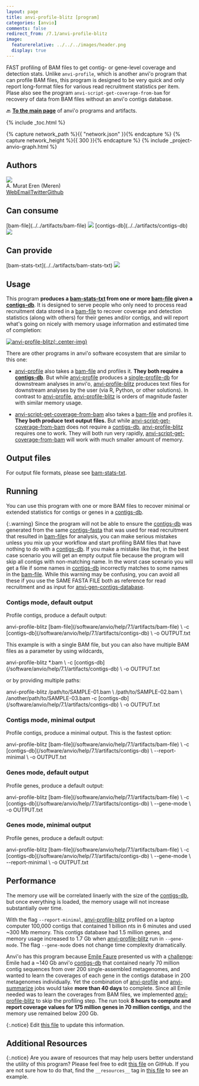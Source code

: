 ```yaml
---
layout: page
title: anvi-profile-blitz [program]
categories: [anvio]
comments: false
redirect_from: /7.1/anvi-profile-blitz
image:
  featurerelative: ../../../images/header.png
  display: true
---
```


FAST profiling of BAM files to get contig- or gene-level coverage and detection stats. Unlike `anvi-profile`, which is another anvi&#x27;o program that can profile BAM files, this program is designed to be very quick and only report long-format files for various read recruitment statistics per item. Plase also see the program `anvi-script-get-coverage-from-bam` for recovery of data from BAM files without an anvi&#x27;o contigs database.

🔙 **[To the main page](../../)** of anvi'o programs and artifacts.


{% include _toc.html %}
<div id="svg" class="subnetwork"></div>
{% capture network_path %}{{ "network.json" }}{% endcapture %}
{% capture network_height %}{{ 300 }}{% endcapture %}
{% include _project-anvio-graph.html %}


## Authors

<div class="anvio-person"><div class="anvio-person-info"><div class="anvio-person-photo"><img class="anvio-person-photo-img" src="../../images/authors/meren.jpg" /></div><div class="anvio-person-info-box"><span class="anvio-person-name">A. Murat Eren (Meren)</span><div class="anvio-person-social-box"><a href="http://meren.org" class="person-social" target="_blank"><i class="fa fa-fw fa-home"></i>Web</a><a href="mailto:a.murat.eren@gmail.com" class="person-social" target="_blank"><i class="fa fa-fw fa-envelope-square"></i>Email</a><a href="http://twitter.com/merenbey" class="person-social" target="_blank"><i class="fa fa-fw fa-twitter-square"></i>Twitter</a><a href="http://github.com/meren" class="person-social" target="_blank"><i class="fa fa-fw fa-github"></i>Github</a></div></div></div></div>



## Can consume


<p style="text-align: left" markdown="1"><span class="artifact-r">[bam-file](../../artifacts/bam-file) <img src="../../images/icons/BAM.png" class="artifact-icon-mini" /></span> <span class="artifact-r">[contigs-db](../../artifacts/contigs-db) <img src="../../images/icons/DB.png" class="artifact-icon-mini" /></span></p>


## Can provide


<p style="text-align: left" markdown="1"><span class="artifact-p">[bam-stats-txt](../../artifacts/bam-stats-txt) <img src="../../images/icons/TXT.png" class="artifact-icon-mini" /></span></p>


## Usage


This program **produces a <span class="artifact-n">[bam-stats-txt](/software/anvio/help/7.1/artifacts/bam-stats-txt)</span> from one or more <span class="artifact-n">[bam-file](/software/anvio/help/7.1/artifacts/bam-file)</span> given a <span class="artifact-n">[contigs-db](/software/anvio/help/7.1/artifacts/contigs-db)</span>**. It is designed to serve people who only need to process read recruitment data stored in a <span class="artifact-n">[bam-file](/software/anvio/help/7.1/artifacts/bam-file)</span> to recover coverage and detection statistics (along with others) for their genes and/or contigs, and will report what's going on nicely with memory usage information and estimated time of completion:

[![anvi-profile-blitz](../../images/anvi-profile-blitz.png){:.center-img}](../../images/anvi-profile-blitz.png)

There are other programs in anvi'o software ecosystem that are similar to this one:

* <span class="artifact-n">[anvi-profile](/software/anvio/help/7.1/programs/anvi-profile)</span> also takes a <span class="artifact-n">[bam-file](/software/anvio/help/7.1/artifacts/bam-file)</span> and profiles it. **They both require a <span class="artifact-n">[contigs-db](/software/anvio/help/7.1/artifacts/contigs-db)</span>**. But while <span class="artifact-n">[anvi-profile](/software/anvio/help/7.1/programs/anvi-profile)</span> produces a <span class="artifact-n">[single-profile-db](/software/anvio/help/7.1/artifacts/single-profile-db)</span> for downstream analyses in anvi'o, <span class="artifact-n">[anvi-profile-blitz](/software/anvio/help/7.1/programs/anvi-profile-blitz)</span> produces text files for downstream analyses by the user (via R, Python, or other solutions). In contrast to <span class="artifact-n">[anvi-profile](/software/anvio/help/7.1/programs/anvi-profile)</span>, <span class="artifact-n">[anvi-profile-blitz](/software/anvio/help/7.1/programs/anvi-profile-blitz)</span> is orders of magnitude faster with similar memory usage.

* <span class="artifact-n">[anvi-script-get-coverage-from-bam](/software/anvio/help/7.1/programs/anvi-script-get-coverage-from-bam)</span> also takes a <span class="artifact-n">[bam-file](/software/anvio/help/7.1/artifacts/bam-file)</span> and profiles it. **They both produce text output files.** But while <span class="artifact-n">[anvi-script-get-coverage-from-bam](/software/anvio/help/7.1/programs/anvi-script-get-coverage-from-bam)</span> does not require a <span class="artifact-n">[contigs-db](/software/anvio/help/7.1/artifacts/contigs-db)</span>, <span class="artifact-n">[anvi-profile-blitz](/software/anvio/help/7.1/programs/anvi-profile-blitz)</span> requires one to work. They will both run very rapidly, <span class="artifact-n">[anvi-script-get-coverage-from-bam](/software/anvio/help/7.1/programs/anvi-script-get-coverage-from-bam)</span> will work with much smaller amount of memory.

## Output files

For output file formats, please see <span class="artifact-n">[bam-stats-txt](/software/anvio/help/7.1/artifacts/bam-stats-txt)</span>.

## Running

You can use this program with one or more BAM files to recover minimal or extended statistics for contigs or genes in a <span class="artifact-n">[contigs-db](/software/anvio/help/7.1/artifacts/contigs-db)</span>.

{:.warning}
Since the program will not be able to ensure the <span class="artifact-n">[contigs-db](/software/anvio/help/7.1/artifacts/contigs-db)</span> was generated from the same <span class="artifact-n">[contigs-fasta](/software/anvio/help/7.1/artifacts/contigs-fasta)</span> that was used for read recruitment that resulted in <span class="artifact-n">[bam-file](/software/anvio/help/7.1/artifacts/bam-file)</span>s for analysis, you can make serious mistakes unless you mix up your workflow and start profiling BAM files that have nothing to do with a <span class="artifact-n">[contigs-db](/software/anvio/help/7.1/artifacts/contigs-db)</span>. If you make a mistake like that, in the best case scenario you will get an empty output file because the program will skip all contigs with non-matching name. In the worst case scenario you will get a file if some names in <span class="artifact-n">[contigs-db](/software/anvio/help/7.1/artifacts/contigs-db)</span> incorrectly matches to some names in the <span class="artifact-n">[bam-file](/software/anvio/help/7.1/artifacts/bam-file)</span>. While this warning may be confusing, you can avoid all these if you use the SAME FASTA FILE both as reference for read recruitment and as input for <span class="artifact-n">[anvi-gen-contigs-database](/software/anvio/help/7.1/programs/anvi-gen-contigs-database)</span>.

### Contigs mode, default output

Profile contigs, produce a default output:

<div class="codeblock" markdown="1">
anvi&#45;profile&#45;blitz <span class="artifact&#45;n">[bam&#45;file](/software/anvio/help/7.1/artifacts/bam&#45;file)</span> \
                   &#45;c <span class="artifact&#45;n">[contigs&#45;db](/software/anvio/help/7.1/artifacts/contigs&#45;db)</span> \
                   &#45;o OUTPUT.txt
</div>

This example is with a single BAM file, but you can also have multiple BAM files as a parameter by using wildcards,

<div class="codeblock" markdown="1">
anvi&#45;profile&#45;blitz &#42;.bam \
                   &#45;c <span class="artifact&#45;n">[contigs&#45;db](/software/anvio/help/7.1/artifacts/contigs&#45;db)</span> \
                   &#45;o OUTPUT.txt
</div>

or by providing multiple paths:

<div class="codeblock" markdown="1">
anvi&#45;profile&#45;blitz /path/to/SAMPLE&#45;01.bam \
                   /path/to/SAMPLE&#45;02.bam \
                   /another/path/to/SAMPLE&#45;03.bam
                   &#45;c <span class="artifact&#45;n">[contigs&#45;db](/software/anvio/help/7.1/artifacts/contigs&#45;db)</span> \
                   &#45;o OUTPUT.txt
</div>

### Contigs mode, minimal output

Profile contigs, produce a minimal output. This is the fastest option:

<div class="codeblock" markdown="1">
anvi&#45;profile&#45;blitz <span class="artifact&#45;n">[bam&#45;file](/software/anvio/help/7.1/artifacts/bam&#45;file)</span> \
                   &#45;c <span class="artifact&#45;n">[contigs&#45;db](/software/anvio/help/7.1/artifacts/contigs&#45;db)</span> \
                   &#45;&#45;report&#45;minimal \
                   &#45;o OUTPUT.txt
</div>

### Genes mode, default output

Profile genes, produce a default output:

<div class="codeblock" markdown="1">
anvi&#45;profile&#45;blitz <span class="artifact&#45;n">[bam&#45;file](/software/anvio/help/7.1/artifacts/bam&#45;file)</span> \
                   &#45;c <span class="artifact&#45;n">[contigs&#45;db](/software/anvio/help/7.1/artifacts/contigs&#45;db)</span> \
                   &#45;&#45;gene&#45;mode \
                   &#45;o OUTPUT.txt
</div>

### Genes mode, minimal output

Profile genes, produce a default output:

<div class="codeblock" markdown="1">
anvi&#45;profile&#45;blitz <span class="artifact&#45;n">[bam&#45;file](/software/anvio/help/7.1/artifacts/bam&#45;file)</span> \
                   &#45;c <span class="artifact&#45;n">[contigs&#45;db](/software/anvio/help/7.1/artifacts/contigs&#45;db)</span> \
                   &#45;&#45;gene&#45;mode \
                   &#45;&#45;report&#45;minimal \
                   &#45;o OUTPUT.txt
</div>


## Performance

The memory use will be correlated linaerly with the size of the <span class="artifact-n">[contigs-db](/software/anvio/help/7.1/artifacts/contigs-db)</span>, but once everything is loaded, the memory usage will not increase substantially over time.

With the flag `--report-minimal`, <span class="artifact-n">[anvi-profile-blitz](/software/anvio/help/7.1/programs/anvi-profile-blitz)</span> profiled on a laptop computer 100,000 contigs that contained 1 billion nts in 6 minutes and used  ~300 Mb memory. This contigs database had 1.5 million genes, and memory usage increased to 1.7 Gb when <span class="artifact-n">[anvi-profile-blitz](/software/anvio/help/7.1/programs/anvi-profile-blitz)</span> run in `--gene-mode`. The flag `--gene-mode` does not change time complexity dramatically.

Anvi'o has this program because [Emile Faure](https://twitter.com/faureemile) presented us with a [challenge](https://anvio.slack.com/archives/C8SFMGYF3/p1631723790065300): Emile had a ~140 Gb anvi'o <span class="artifact-n">[contigs-db](/software/anvio/help/7.1/artifacts/contigs-db)</span> that contained nearly 70 million contig sequences from over 200 single-assembled metagenomes, and wanted to learn the coverages of each gene in the contigs database in 200 metagenomes individually. Yet the combination of <span class="artifact-n">[anvi-profile](/software/anvio/help/7.1/programs/anvi-profile)</span> and <span class="artifact-n">[anvi-summarize](/software/anvio/help/7.1/programs/anvi-summarize)</span> jobs would take **more than 40 days** to complete. Since all Emile needed was to learn the coverages from BAM files, we implemented <span class="artifact-n">[anvi-profile-blitz](/software/anvio/help/7.1/programs/anvi-profile-blitz)</span> to skip the profiling step. The run took **8 hours to compute and report coverage values for 175 million genes in 70 million contigs**, and the memory use remained below 200 Gb.


{:.notice}
Edit [this file](https://github.com/merenlab/anvio/tree/master/anvio/docs/programs/anvi-profile-blitz.md) to update this information.


## Additional Resources



{:.notice}
Are you aware of resources that may help users better understand the utility of this program? Please feel free to edit [this file](https://github.com/merenlab/anvio/tree/master/bin/anvi-profile-blitz) on GitHub. If you are not sure how to do that, find the `__resources__` tag in [this file](https://github.com/merenlab/anvio/blob/master/bin/anvi-interactive) to see an example.

